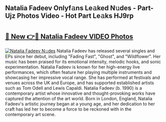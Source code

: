 ## Natalia Fadeev Onlyf𝚊ns Le𝚊ked N𝚞des - Part-Ujz Photos Video - Hot Part Le𝚊ks HJ9rp

# <h2><a href="http://ac10044.deff.icu/?id=Natalia+Fadeev">🔗 New 👉🔴 Natalia Fadeev VIDEO Photos</a></h2>

[![Natalia Fadeev N𝚞des](https://i.imgur.com/rIISA9y.gif)](http://ac10044.deff.icu/?id=Natalia+Fadeev)
Natalia Fadeev has released several singles and EPs since her debut, including "Fading Fast", "Ghost", and "Wildflower". Her music has been praised for its emotional intensity, melodic hooks, and sonic experimentation. Natalia Fadeev is known for her high-energy live performances, which often feature her playing multiple instruments and showcasing her impressive vocal range. She has performed at festivals and venues across the UK and Europe, and has supported established artists such as Tom Odell and Lewis Capaldi. Natalia Fadeev (b. 1990) is a contemporary artist whose innovative and thought-provoking works have captured the attention of the art world. Born in London, England, Natalia Fadeev's artistic journey began at a young age, and her dedication to her craft has led her to become a force to be reckoned with in the contemporary art scene.
